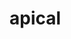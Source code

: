 # apical
<!-- Apical est un thème wordpress qui est reprend le format du thème du site apical.xyz. Le thème a été créer pour un examen de développement web. Il a comme contenu les même optionalités que apical.xyz offre, mais gérer avec wordpress. -->

